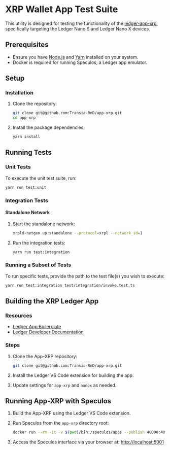 # XRP Wallet App Test Suite

This utility is designed for testing the functionality of the [ledger-app-xrp](https://github.com/LedgerHQ/ledger-app-xrp), specifically targeting the Ledger Nano S and Ledger Nano X devices.

## Prerequisites

- Ensure you have [Node.js](https://nodejs.org/) and [Yarn](https://yarnpkg.com/) installed on your system.
- Docker is required for running Speculos, a Ledger app emulator.

## Setup

### Installation

1. Clone the repository:
   ```sh
   git clone git@github.com:Transia-RnD/app-xrp.git
   cd app-xrp
   ```

2. Install the package dependencies:
   ```sh
   yarn install
   ```

## Running Tests

### Unit Tests

To execute the unit test suite, run:
```sh
yarn run test:unit
```

### Integration Tests

#### Standalone Network

1. Start the standalone network:
   ```sh
   xrpld-netgen up:standalone --protocol=xrpl --network_id=1
   ```

2. Run the integration tests:
   ```sh
   yarn run test:integration
   ```

### Running a Subset of Tests

To run specific tests, provide the path to the test file(s) you wish to execute:
```sh
yarn run test:integration test/integration/invoke.test.ts
```

## Building the XRP Ledger App

### Resources

- [Ledger App Boilerplate](https://github.com/LedgerHQ/app-boilerplate)
- [Ledger Developer Documentation](https://developers.ledger.com/docs/embedded-app/build-load/)

### Steps

1. Clone the App-XRP repository:
   ```sh
   git clone git@github.com:Transia-RnD/app-xrp.git
   ```

2. Install the Ledger VS Code extension for building the app.

3. Update settings for `app-xrp` and `nanox` as needed.

## Running App-XRP with Speculos

1. Build the App-XRP using the Ledger VS Code extension.

2. Run Speculos from the `app-xrp` directory root:
   ```sh
   docker run --rm -it -v $(pwd)/bin:/speculos/apps --publish 40000:40000 --publish 41000:41000 --publish 5001:5001 transia/speculos:M3 --display headless --vnc-port 41000 --api-port 5001 --apdu-port 40000 --model nanox --seed "glory promote mansion idle axis finger extra february uncover one trip resource lawn turtle enact monster seven myth punch hobby comfort wild raise skin" apps/app.elf
   ```

3. Access the Speculos interface via your browser at: [http://localhost:5001](http://localhost:5001)